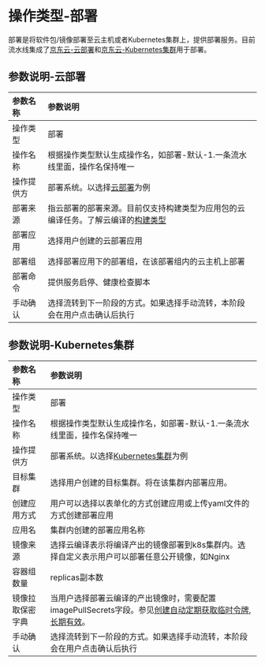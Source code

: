 # 操作类型-部署

部署是将软件包/镜像部署至云主机或者Kubernetes集群上，提供部署服务。目前流水线集成了[京东云-云部署](../../../Developer-Tools/CodeDeploy/Introduction/Product-Overview.md)和[京东云-Kubernetes集群](../../../Elastic-Compute/JCS-for-Kubernetes/Introduction/Product-Overview.md)用于部署。



## 参数说明-云部署

参数名称|参数说明
:---|:---
操作类型|部署
操作名称|根据操作类型默认生成操作名，如部署-默认-1.一条流水线里面，操作名保持唯一
操作提供方|部署系统。以选择[云部署](../../../Developer-Tools/CodeDeploy/Introduction/Product-Overview.md)为例
部署来源|指云部署的部署来源。目前仅支持构建类型为应用包的云编译任务。了解云编译的[构建类型](../../../Developer-Tools/CodeBuild/Operation-Guide/Build-Storage.md)
部署应用|选择用户创建的云部署应用
部署组|选择部署应用下的部署组，在该部署组内的云主机上部署
部署命令|提供服务启停、健康检查脚本
手动确认|选择流转到下一阶段的方式。如果选择手动流转，本阶段会在用户点击确认后执行



## 参数说明-Kubernetes集群

参数名称|参数说明
:---|:---
操作类型|部署
操作名称|根据操作类型默认生成操作名，如部署-默认-1.一条流水线里面，操作名保持唯一
操作提供方|部署系统。以选择[Kubernetes集群](../../../Elastic-Compute/JCS-for-Kubernetes/Introduction/Product-Overview.md)为例
目标集群|选择用户创建的目标集群。将在该集群内部署应用。
创建应用方式|用户可以选择以表单化的方式创建应用或上传yaml文件的方式创建部署应用
应用名|集群内创建的部署应用名称
镜像来源|选择云编译表示将编译产出的镜像部署到k8s集群内。选择自定义表示用户可以部署任意公开镜像，如Nginx
容器组数量|replicas副本数
镜像拉取保密字典|当用户选择部署云编译的产出镜像时，需要配置imagePullSecrets字段。参见[创建自动定期获取临时令牌,长期有效](../../../Elastic-Compute/Container-Registry/Best-Practices/Deploy-Application.md)。
手动确认|选择流转到下一阶段的方式。如果选择手动流转，本阶段会在用户点击确认后执行
